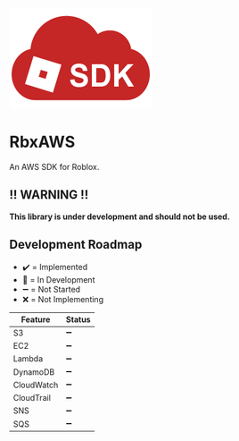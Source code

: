 ![Logo](/imgs/logo_medium.png)

# RbxAWS

An AWS SDK for Roblox.

## !! WARNING !!
**This library is under development and should not be used.**

## Development Roadmap

- ✔️ = Implemented
- 🔷 = In Development
- ➖ = Not Started
- ❌ = Not Implementing

| Feature    | Status |
| ---------- | ------ |
| S3         | ➖ |
| EC2        | ➖ |
| Lambda     | ➖ |
| DynamoDB   | ➖ |
| CloudWatch | ➖ |
| CloudTrail | ➖ |
| SNS        | ➖ |
| SQS        | ➖ |